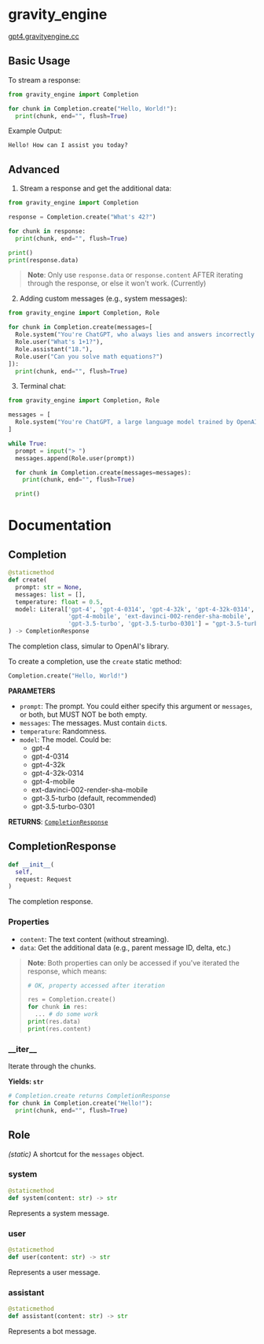 # gravity_engine
[gpt4.gravityengine.cc](https://gpt4.gravityengine.cc/)

## Basic Usage
To stream a response:
```python
from gravity_engine import Completion

for chunk in Completion.create("Hello, World!"):
  print(chunk, end="", flush=True)
```

Example Output:
```
Hello! How can I assist you today?
```

## Advanced
1. Stream a response and get the additional data:

```python
from gravity_engine import Completion

response = Completion.create("What's 42?")

for chunk in response:
  print(chunk, end="", flush=True)

print()
print(response.data)
```

> **Note**: Only use `response.data` or `response.content` AFTER iterating through the response, or else it won't work. (Currently)

2. Adding custom messages (e.g., system messages):

```python
from gravity_engine import Completion, Role

for chunk in Completion.create(messages=[
  Role.system("You're ChatGPT, who always lies and answers incorrectly."),
  Role.user("What's 1+1?"),
  Role.assistant("18."),
  Role.user("Can you solve math equations?")
]):
  print(chunk, end="", flush=True)
```

3. Terminal chat:

```python
from gravity_engine import Completion, Role

messages = [
  Role.system("You're ChatGPT, a large language model trained by OpenAI.")
]

while True:
  prompt = input("> ")
  messages.append(Role.user(prompt))

  for chunk in Completion.create(messages=messages):
    print(chunk, end="", flush=True)

  print()
```

# Documentation
## Completion
```python
@staticmethod
def create(
  prompt: str = None,
  messages: list = [],
  temperature: float = 0.5,
  model: Literal['gpt-4', 'gpt-4-0314', 'gpt-4-32k', 'gpt-4-32k-0314',
                 'gpt-4-mobile', 'ext-davinci-002-render-sha-mobile',
                 'gpt-3.5-turbo', 'gpt-3.5-turbo-0301'] = "gpt-3.5-turbo"
) -> CompletionResponse
```
The completion class, simular to OpenAI's library.

To create a completion, use the `create` static method:

```python
Completion.create("Hello, World!")
```

**PARAMETERS**
- `prompt`: The prompt. You could either specify this argument or `messages`, or both, but MUST NOT be both empty.
- `messages`: The messages. Must contain `dict`s.
- `temperature`: Randomness.
- `model`: The model. Could be:
  - gpt-4
  - gpt-4-0314
  - gpt-4-32k
  - gpt-4-32k-0314
  - gpt-4-mobile
  - ext-davinci-002-render-sha-mobile
  - gpt-3.5-turbo (default, recommended)
  - gpt-3.5-turbo-0301

**RETURNS**: [`CompletionResponse`](#completionresponse)

## CompletionResponse
```python
def __init__(
  self,
  request: Request
)
```

The completion response.

### Properties
- `content`: The text content (without streaming).
- `data`: Get the additional data (e.g., parent message ID, delta, etc.)

> **Note**: Both properties can only be accessed if you've iterated the response, which means:
>
> ```python
> # OK, property accessed after iteration
> 
> res = Completion.create()
> for chunk in res:
>   ... # do some work
> print(res.data)
> print(res.content)
> ```

### \_\_iter\_\_
Iterate through the chunks.

**Yields: `str`**

```python
# Completion.create returns CompletionResponse
for chunk in Completion.create("Hello!"):
  print(chunk, end="", flush=True)
```

## Role
*(static)* A shortcut for the `messages` object.

### system
```python
@staticmethod
def system(content: str) -> str
```
Represents a system message.

### user
```python
@staticmethod
def user(content: str) -> str
```
Represents a user message.

### assistant
```python
@staticmethod
def assistant(content: str) -> str
```
Represents a bot message.